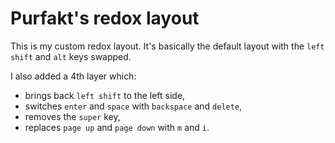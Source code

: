 # Purfakt's redox layout

This is my custom redox layout. It's basically the default layout with the `left shift` and `alt` keys swapped.

I also added a 4th layer which:
- brings back `left shift` to the left side,
- switches `enter` and `space` with `backspace` and `delete`, 
- removes the `super` key,
- replaces `page up` and `page down` with `m` and `i`.
